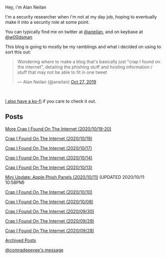 Hey, i'm Alan Neilan

I'm a security researcher when i'm not at my day job, hoping to eventually make it into a security role at some point.

You can typically find me on twitter at [@aneilan](https://twitter.com/aneilan), and on keybase at [@w00dsman](https://keybase.io/w00dsman)

This blog is going to mostly be my ramblings and what i decided on using to sort this out:

<blockquote class="twitter-tweet" data-lang="en"><p lang="en" dir="ltr">Wondering where to make a blog that's basically just "crap I found on the internet", detailing the phishing stuff and hosting information /  stuff that may not be able to fit in one tweet
</p>&mdash; Alan Neilan (@aneilan) <a href="https://twitter.com/ANeilan/status/1188310492101709825?s=20">Oct 27, 2019</a></blockquote><br/>

[I also have a ko-fi](https://ko-fi.com/alanneilan) if you care to check it out.

## Posts

[More Crap I Found On The Internet (2020/10/19-20)](/2020-10-19-more-crap-i-found)

[Crap I Found On The Internet (2020/10/19)](/2020-10-19-crap-i-found)

[Crap I Found On The Internet (2020/10/17)](/2020-10-17-crap-i-found)

[Crap I Found On The Internet (2020/10/14)](/2020-10-14-crap-i-found)

[Crap I Found On The Internet (2020/10/13)](/2020-10-13-crap-i-found)

[Mini Update: Apple Phish Panels (2020/10/11)](/2020-10-11-mini-update) (UPDATED 2020/10/11 10:58PM)

[Crap I Found On The Internet (2020/10/10)](/2020-10-10-crap-i-found)

[Crap I Found On The Internet (2020/10/08)](/2020-10-08-crap-i-found)

[Crap I Found On The Internet (2020/09/30)](/2020-09-30-crap-i-found)

[Crap I Found On The Internet (2020/09/29)](/2020-09-29-crap-i-found)

[Crap I Found On The Internet (2020/09/28)](/2020-09-28-crap-i-found)

[Archived Posts](/archive/) 

[@comradeeevee's message](/eevee)
